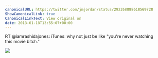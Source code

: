 ```yaml
---
canonicalURL: https://twitter.com/jmjordan/status/292268888618569728
ShowCanonicalLink: true
CanonicalLinkText: View original on
date: 2013-01-18T13:55:07+00:00
---
```

RT @iamrashidajones: iTunes: why not just be like "you're never watching this movie bitch."

![](/images/292268888618569728-BA37z8UCAAAv9Jw.jpg)